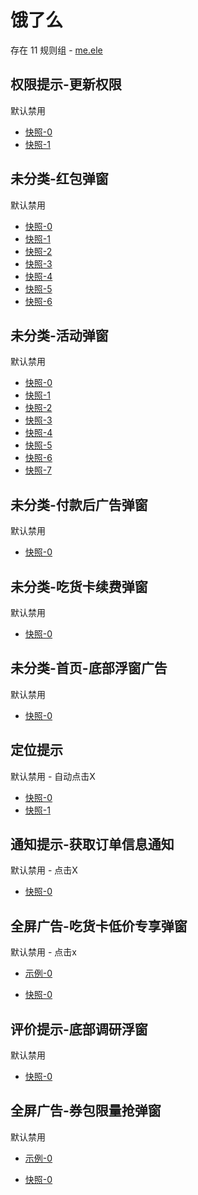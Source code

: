 # 饿了么

存在 11 规则组 - [me.ele](/src/apps/me.ele.ts)

## 权限提示-更新权限

默认禁用

- [快照-0](https://i.gkd.li/i/12650280)
- [快照-1](https://i.gkd.li/i/13206819)

## 未分类-红包弹窗

默认禁用

- [快照-0](https://i.gkd.li/i/12650238)
- [快照-1](https://i.gkd.li/i/13294893)
- [快照-2](https://i.gkd.li/i/13331361)
- [快照-3](https://i.gkd.li/i/13362974)
- [快照-4](https://i.gkd.li/i/13376008)
- [快照-5](https://i.gkd.li/i/13710581)
- [快照-6](https://i.gkd.li/i/12650713)

## 未分类-活动弹窗

默认禁用

- [快照-0](https://i.gkd.li/i/12726709)
- [快照-1](https://i.gkd.li/i/13476719)
- [快照-2](https://i.gkd.li/i/13523508)
- [快照-3](https://i.gkd.li/i/13685037)
- [快照-4](https://i.gkd.li/i/13476611)
- [快照-5](https://i.gkd.li/i/13523541)
- [快照-6](https://i.gkd.li/i/13710574)
- [快照-7](https://i.gkd.li/i/13710591)

## 未分类-付款后广告弹窗

默认禁用

- [快照-0](https://i.gkd.li/i/13205301)

## 未分类-吃货卡续费弹窗

默认禁用

- [快照-0](https://i.gkd.li/i/13295007)

## 未分类-首页-底部浮窗广告

默认禁用

- [快照-0](https://i.gkd.li/i/13710588)

## 定位提示

默认禁用 - 自动点击X

- [快照-0](https://i.gkd.li/i/13710588)
- [快照-1](https://i.gkd.li/i/13710585)

## 通知提示-获取订单信息通知

默认禁用 - 点击X

- [快照-0](https://i.gkd.li/i/13931205)

## 全屏广告-吃货卡低价专享弹窗

默认禁用 - 点击x

- [示例-0](https://m.gkd.li/101449500/4efc22d1-508e-4b7a-a1c0-efd4e1637277)

- [快照-0](https://i.gkd.li/i/14473000)

## 评价提示-底部调研浮窗

默认禁用

- [快照-0](https://i.gkd.li/i/14630370)

## 全屏广告-券包限量抢弹窗

默认禁用

- [示例-0](https://m.gkd.li/101449500/a7264d48-cdf6-4f6c-851c-3b6f94f71405)

- [快照-0](https://i.gkd.li/i/14740515)

